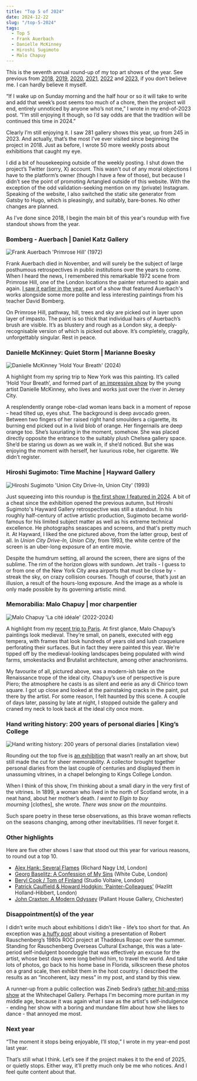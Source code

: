 ```yaml
---
title: "Top 5 of 2024"
date: 2024-12-22
slug: "/top-5-2024"
tags:
  - Top 5
  - Frank Auerbach
  - Danielle McKinney
  - Hiroshi Sugimoto
  - Malo Chapuy
---
```


This is the seventh annual round-up of my top art shows of the year. See previous from [2018](https://artangled.com/posts/top-5-2018/), [2019](https://artangled.com/posts/top-5-2019/), [2020](https://artangled.com/posts/top-5-2020/), [2021](https://artangled.com/posts/top-5-2021/), [2022](https://artangled.com/posts/top-5-2022/) and [2023](https://artangled.com/posts/top-5-2023/), if you don’t believe me. I can hardly believe it myself.

“If I wake up on Sunday morning and the half hour or so it will take to write and add that week’s post seems too much of a chore, then the project will end, entirely unnoticed by anyone who’s not me,” I wrote in my end-of-2023 post. “I’m still enjoying it though, so I’d say odds are that the tradition will be continued this time in 2024.”

Clearly I’m still enjoying it. I saw 281 gallery shows this year, up from 245 in 2023. And actually, that’s the most I’ve ever visited since beginning the project in 2018. Just as before, I wrote 50 more weekly posts about exhibitions that caught my eye.

I did a bit of housekeeping outside of the weekly posting. I shut down the project’s Twitter (sorry, X) account. This wasn't out of any moral objections I have to the platform’s owner (though I have a few of those), but because I didn’t see the point of promoting Artangled outside of this website. With the exception of the odd validation-seeking mention on my (private) Instagram. Speaking of the website, I also switched the static site generator from Gatsby to Hugo, which is pleasingly, and suitably, bare-bones. No other changes are planned.

As I’ve done since 2018, I begin the main bit of this year's roundup with five standout shows from the year.

### Bomberg - Auerbach | Daniel Katz Gallery

![Frank Auerbach 'Primrose Hill' (1972)](/auerbach-katz-2.jpeg)

Frank Auerbach died in November, and will surely be the subject of large posthumous retrospectives in public institutions over the years to come. When I heard the news, I remembered this remarkable 1972 scene from Primrose Hill, one of the London locations the painter returned to again and again. [I saw it earlier in the year](https://www.notion.so/2024-12-22-top-5-2024-163a2e997bd280a6ba7af82ea8394760?pvs=21), part of a show that featured Auerbach's works alongside some more polite and less interesting paintings from his teacher David Bomberg.

On Primrose Hill, pathway, hill, trees and sky are picked out in layer upon layer of impasto. The paint is so thick that individual hairs of Auerbach’s brush are visible. It’s as blustery and rough as a London sky, a deeply-recognisable version of which is picked out above. It’s completely, craggily, unforgettably singular. Rest in peace.

### Danielle McKinney: Quiet Storm | Marianne Boesky

![Danielle McKinney 'Hold Your Breath' (2024)](/mckinney-boesky-1.jpeg)

A highlight from my spring trip to New York was this painting. It’s called ‘Hold Your Breath’, and formed part of [an impressive show](https://artangled.com/posts/mckinney-boesky/) by the young artist Danielle McKinney, who lives and works just over the river in Jersey City.

A resplendently orange robe-clad woman leans back in a moment of repose - head tilted up, eyes shut. The background is deep avocado green. Between two fingers of her raised right hand smoulders a cigarette, its burning end picked out in a livid blob of orange. Her fingernails are deep orange too. She’s luxuriating in the moment, somehow. She was placed directly opposite the entrance to the suitably plush Chelsea gallery space. She’d be staring us down as we walk in, if she’d noticed. But she was enjoying the moment with herself, her luxurious robe, her cigarette. We didn’t register.

### **Hiroshi Sugimoto: Time Machine | Hayward Gallery**

![Hiroshi Sugimoto 'Union City Drive-In, Union City' (1993)](/sugimoto-hayward-1.jpeg)

Just squeezing into this roundup is [the first show I featured in 2024](https://artangled.com/posts/sugimoto-hayward/). A bit of a cheat since the exhibition opened the previous autumn, but Hiroshi Sugimoto's Hayward Gallery retrospective was still a standout. In his roughly half-century of active artistic production, Sugimoto became world-famous for his limited subject matter as well as his extreme technical excellence. He photographs seascapes and screens, and that's pretty much it. At Hayward, I liked the one pictured above, from the latter group, best of all. In *Union City Drive-In, Union City*, from 1993, the white centre of the screen is an uber-long exposure of an entire movie.

Despite the humdrum setting, all around the screen, there are signs of the sublime. The rim of the horizon glows with sundown. Jet trails - I guess to or from one of the New York City area airports that must be close by - streak the sky, on crazy collision courses. Though of course, that’s just an illusion, a result of the hours-long exposure. And the image as a whole is only made possible by its governing artistic mind.

### Memorabilia: Malo Chapuy | mor charpentier

![Malo Chapuy 'La cité idéale' (2022-2024)](/chapuy-mor-2.jpeg)

A highlight from my [recent trip to Paris](https://artangled.com/posts/chapuy-mor/). At first glance, Malo Chapuy’s paintings look medieval. They’re small, on panels, executed with egg tempera, with frames that look hundreds of years old and lush craquelure perforating their surfaces. But in fact they were painted this year. We're tipped off by the medieval-looking landscapes being populated with wind farms, smokestacks and Brutalist architecture, among other anachronisms.

My favourite of all, pictured above, was a modern-ish take on the Renaissance trope of the ideal city. Chapuy’s use of perspective is pure Piero; the atmosphere he casts is as silent and eerie as any di Chirico town square. I got up close and looked at the painstaking cracks in the paint, put there by the artist. For some reason, I felt haunted by this scene. A couple of days later, passing by late at night, I stopped outside the gallery and craned my neck to look back at the ideal city once more.

### Hand writing history: 200 years of personal diaries | King’s College

![Hand writing history: 200 years of personal diaries (installation view)](/stone-kings-1.jpeg)

Rounding out the top five is [an exhibition](https://artangled.com/posts/stone-kings/) that wasn’t really an art show, but still made the cut for sheer memorability. A collector brought together personal diaries from the last couple of centuries and displayed them in unassuming vitrines, in a chapel belonging to Kings College London.

When I think of this show, I’m thinking about a small diary in the very first of the vitrines. In 1899, a woman who lived in the north of Scotland wrote, in a neat hand, about her mother’s death. *I went to Elgin to buy mourning* [clothes], she wrote. *There was snow on the mountains.*

Such spare poetry in these terse observations, as this brave woman reflects on the seasons changing, among other inevitabilities. I’ll never forget it.

### Other highlights

Here are five other shows I saw that stood out this year for various reasons, to round out a top 10.

- [Alex Hank: Several Flames](https://artangled.com/posts/hank-nagy/) (Richard Nagy Ltd, London)
- [Georg Baselitz: A Confession of My Sins](https://artangled.com/posts/baselitz-white-cube/) (White Cube, London)
- [Beryl Cook / Tom of Finland](https://artangled.com/posts/beryl-tom-voltaire/) (Studio Voltaire, London)
- [Patrick Caulfield & Howard Hodgkin: ‘Painter-Colleagues’](https://artangled.com/posts/hodgkin-hazlitt/) (Hazlitt Holland-Hibbert, London)
- [John Craxton: A Modern Odyssey](https://artangled.com/posts/craxton-pallant/) (Pallant House Gallery, Chichester)

### Disappointment(s) of the year

I didn’t write much about exhibitions I didn’t like - life’s too short for that. An exception was [a huffy post](https://artangled.com/posts/rauschenberg-ropac/) about visiting a presentation of Robert Rauschenberg’s 1980s ROCI project at Thaddeus Ropac over the summer. Standing for Rauschenberg Overseas Cultural Exchange, this was a late-period self-indulgent boondoggle that was effectively an excuse for the artist, whose best days were long behind him, to travel the world. And take lots of photos, go back to his home base in Florida, silkscreen these photos on a grand scale, then exhibit them in the host country. I described the results as an “incoherent, lazy mess” in my post, and stand by this view.

A runner-up from a public collection was Zineb Sedira’s [rather hit-and-miss show](https://artangled.com/posts/sedira-whitechapel/) at the Whitechapel Gallery. Perhaps I'm becoming more puritan in my middle age, because it was again what I saw as the artist's self-indulgence - ending her show with a boring and mundane film about how she likes to dance - that annoyed me most.

### Next year

“The moment it stops being enjoyable, I’ll stop,” I wrote in my year-end post last year.

That’s still what I think. Let’s see if the project makes it to the end of 2025, or quietly stops. Either way, it’ll pretty much only be me who notices. And I feel quite content about that.
